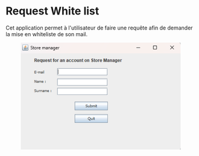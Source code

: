 # Request White list

Cet application permet à l'utilisateur de faire une requête afin de demander la mise en whiteliste de son mail.

<figure><img src="../.gitbook/assets/image (36).png" alt=""><figcaption></figcaption></figure>
